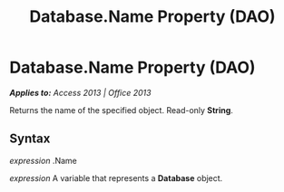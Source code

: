 ﻿---
title: Database.Name Property (DAO)
TOCTitle: Name Property
ms:assetid: cef334d4-007d-1144-0309-664c31104e6d
ms:mtpsurl: https://msdn.microsoft.com/en-us/library/Ff834513(v=office.15)
ms:contentKeyID: 48547797
ms.date: 09/18/2015
mtps_version: v=office.15
---

# Database.Name Property (DAO)


_**Applies to:** Access 2013 | Office 2013_

Returns the name of the specified object. Read-only **String**.

## Syntax

*expression* .Name

*expression* A variable that represents a **Database** object.

